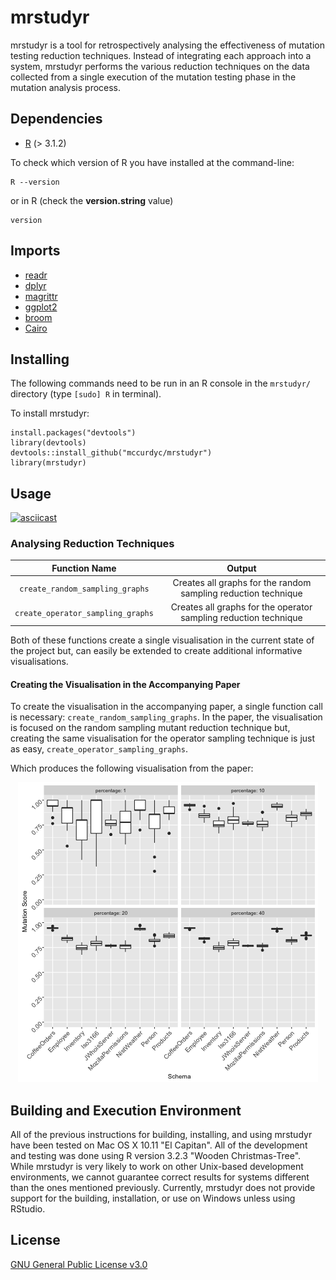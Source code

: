# mrstudyr

mrstudyr is a tool for retrospectively analysing the effectiveness of
mutation testing reduction techniques. Instead of integrating each
approach into a system, mrstudyr performs the various reduction
techniques on the data collected from a single execution of the
mutation testing phase in the mutation analysis process.

## Dependencies
+ [R](https://www.r-project.org/) (> 3.1.2)

To check which version of R you have installed at the command-line:
```
R --version
```

or in R (check the **version.string** value)

```
version
```

## Imports
+ [readr](https://github.com/hadley/readr)
+ [dplyr](https://github.com/hadley/dplyr)
+ [magrittr](https://github.com/smbache/magrittr)
+ [ggplot2](https://github.com/hadley/ggplot2)
+ [broom](https://github.com/dgrtwo/broom)
+ [Cairo](https://cran.r-project.org/web/packages/Cairo/index.html)

## Installing

The following commands need to be run in an R console in the `mrstudyr/` directory (type `[sudo] R` in terminal).

To install mrstudyr:
```
install.packages("devtools")
library(devtools)
devtools::install_github("mccurdyc/mrstudyr")
library(mrstudyr)
```

## Usage

[![asciicast](https://asciinema.org/a/2xnxuapeku9nljfnrx522d8x1.png)](https://asciinema.org/a/2xnxuapeku9nljfnrx522d8x1)

### Analysing Reduction Techniques

| Function Name  | Output |
| :-------------: | :-------------: |
| `create_random_sampling_graphs`  | Creates all graphs for the random sampling reduction technique |
| `create_operator_sampling_graphs`  | Creates all graphs for the operator sampling reduction technique |

Both of these functions create a single visualisation in the current state of the project but, can easily be extended
to create additional informative visualisations.

#### Creating the Visualisation in the Accompanying Paper

To create the visualisation in the accompanying paper, a single function call is necessary: `create_random_sampling_graphs`.
In the paper, the visualisation is focused on the random sampling mutant reduction technique but, creating the same visualisation
for the operator sampling technique is just as easy, `create_operator_sampling_graphs`.

Which produces the following visualisation from the paper:

<p align="center">
<img src ="https://raw.githubusercontent.com/mccurdyc/mrstudyr/master/imgs/schema_v_ms.png">
</p>

## Building and Execution Environment
All of the previous instructions for building, installing, and using mrstudyr have been tested on Mac OS X 10.11 "El Capitan".
All of the development and testing was done using R version 3.2.3 "Wooden Christmas-Tree".
While mrstudyr is very likely to work on other Unix-based development environments, we cannot guarantee correct results for systems
different than the ones mentioned previously. Currently, mrstudyr does not provide support for the building, installation,
or use on Windows unless using RStudio.

## License
[GNU General Public License v3.0](./LICENSE)
